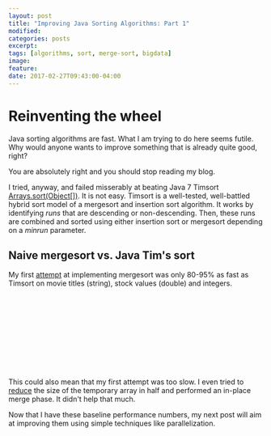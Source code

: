 ```yaml
---
layout: post
title: "Improving Java Sorting Algorithms: Part 1"
modified:
categories: posts
excerpt:
tags: [algorithms, sort, merge-sort, bigdata]
image:
feature:
date: 2017-02-27T09:43:00-04:00
---
```


<style>
/*
.chart rect {
      fill: steelblue;
}
*/
.chart .legend {
      fill: #38353b;
      font: 14px sans-serif;
      text-anchor: start;
      font-size: 12px;
}
.chart text {
      fill: #6b6571;
      font: 11px sans-serif;
      text-anchor: start;
}

.chart .label {
      fill: #38353b;
      font: 14px sans-serif;
      text-anchor: end;
}

.bar:hover {
      fill: rgba(0, 0, 0, 0.5);
}

.axis path,
.axis line {
      fill: none;
      stroke: #38353b;
      shape-rendering: crispEdges;
}

.x text {
      fill: #38353b;
      font: 11px sans-serif;
      text-anchor: end !important;
}

.x_label {
      fill: #6b6571 !important;
      text-anchor: end !important;
}

.d3-tip {
  line-height: 0.2;
  font: 11px sans-serif;
  padding: 5px;
  background: rgba(0, 0, 0, 0.5);
  color: #fff;
  border-radius: 2px;
}

/* Creates a small triangle extender for the tooltip */
.d3-tip:after {
  box-sizing: border-box;
  display: inline;
  font-size: 10px;
  width: 100%;
  line-height: 1;
  color: rgba(0, 0, 0, 0.5);
  content: "\25BC";
  position: absolute;
  text-align: center;
}

/* Style northward tooltips differently */
.d3-tip.n:after {
  margin: -1px 0 0 0;
  top: 100%;
  left: 0;
}

</style>
<script src="http://d3js.org/d3.v3.min.js"></script>
<script src="http://labratrevenge.com/d3-tip/javascripts/d3.tip.v0.6.3.js"></script>
<script src="http://d3js.org/colorbrewer.v1.min.js"></script>
<script>

var chartWidth       = 300,
    barHeight        = 20,
    gapBetweenGroups = 10,
    spaceForLabels   = 160,
    spaceForLegend   = 150,
    spaceForXAxis    = 20;

function draw_chart(_class, data) {
    var groupHeight = barHeight * data.series.length;

    // Zip the series data together (first values, second values, etc.)
    var zippedData = [];
    for (var i=0; i<data.labels.length; i++) {
      for (var j=0; j<data.series.length; j++) {
        zippedData.push(data.series[j].values[i]);
      }
    }

    // Color scale
    var color = d3.scale.ordinal()
        .range(colorbrewer.Set2[4]);
    var chartHeight = barHeight * zippedData.length + 
            gapBetweenGroups * data.labels.length + 
            spaceForXAxis;

    var x = d3.scale.linear()
        .domain([0, d3.max(zippedData) * 1.1])
        .range([0, chartWidth]);

    var xAxis = d3.svg.axis()
        .scale(x)
        .tickSize(5,0)
        .ticks(5)
        .orient("bottom");

    var y = d3.scale.linear()
        .range([chartHeight + gapBetweenGroups, 0]);

    var yAxis = d3.svg.axis()
        .scale(y)
        .tickFormat('')
        .tickSize(0)
        .orient("left");

    // Specify the chart area and dimensions
    var chart = d3.select(_class)
        .attr("width", spaceForLabels + chartWidth + spaceForLegend)
        .attr("height", chartHeight);

    // Draw tooltip
    var format_ops = d3.format(",.0f")
    var tip = d3.tip()
      .attr('class', 'd3-tip')
      .offset([-10, 0])
      .html(function(d) {
        return "<span style='tooltip-text'>" + format_ops(d) + "</span> ops/sec";
      })
    chart.call(tip);

    // Create bars
    var bar = chart.selectAll("g")
        .data(zippedData)
        .enter().append("g")
        .attr("transform", function(d, i) {
          return "translate(" + spaceForLabels + "," + (i * barHeight + gapBetweenGroups * (0.5 + Math.floor(i/data.series.length))) + ")";
        });

    // Create rectangles of the correct width
    bar.append("rect")
        .attr("fill", function(d,i) { return color(i % data.series.length); })
        .attr("class", "bar")
        .attr("width", x)
        .attr("height", barHeight - 1)
        // Add tooltip
        .on('mouseover', tip.show)
        .on('mouseout', tip.hide);

    // Add text label in bar
    var format_percent = d3.format(",.0%")
    bar.append("text")
        .attr("x", function(d) { return x(d) + 3; })
        .attr("y", barHeight / 2)
        .attr("dy", ".35em")
        .text(function(d,i) { return format_percent(d/data.series[0].values[Math.floor(i/data.series.length)]); });

    // Draw labels
    bar.append("text")
        .attr("class", "label")
        .attr("x", function(d) { return - 10; })
        .attr("y", groupHeight / 2)
        .attr("dy", ".35em")
        .text(function(d,i) {
          if (i % data.series.length === 0)
            return data.labels[Math.floor(i/data.series.length)];
          else
            return ""});

    chart.append("g")
          .attr("class", "y axis")
          .attr("transform", "translate(" + spaceForLabels + ", " + 
            (-gapBetweenGroups/2-spaceForXAxis) + ")")
          .call(yAxis);

    chart.append("g")
          .attr("class", "x axis")
          .attr("transform", "translate(" + spaceForLabels + ", " + 
            (chartHeight-spaceForXAxis) + ")")
          .call(xAxis);

    // Draw legend
    var legendRectSize = 18,
        legendSpacing  = 4;

    var legend = chart.selectAll('.legend')
        .data(data.series)
        .enter()
        .append('g')
        .attr('transform', function (d, i) {
            var height = legendRectSize + legendSpacing;
            var offset = -gapBetweenGroups/2;
            var horz = spaceForLabels + chartWidth + 40 - legendRectSize;
            var vert = i * height - offset;
            return 'translate(' + horz + ',' + vert + ')';
        });

    legend.append('rect')
        .attr('width', legendRectSize)
        .attr('height', legendRectSize)
        .style('fill', function (d, i) { return color(i); })
        .style('stroke', function (d, i) { return color(i); });

    legend.append('text')
        .attr('class', 'legend')
        .attr('x', legendRectSize + legendSpacing)
        .attr('y', legendRectSize - legendSpacing)
        .text(function (d) { return d.label; });

    chart.append("text")
        .attr("class", "x_label")
        .attr("x", chartWidth + spaceForLabels)
        .attr("y", chartHeight - spaceForXAxis - 6)
        .text("sort operations per second");
}
</script>

# Reinventing the wheel

Java sorting algorithms are fast. What I am trying to do here seems futile.
Why would anyone wants to improve something that is already quite good, right?

You are absolutely right and you should stop reading my blog.

I tried, anyway, and failed misserably at beating Java 7 Timsort
[Arrays.sort(Object[])](https://docs.oracle.com/javase/7/docs/api/java/util/Arrays.html#sort(java.lang.Object[])).
It is not easy. Timsort is a well-tested, well-battled hybrid sort model of a
mergesort and insertion sort algorithm. It works by identifying *runs* that are
descending or non-descending. Then, these runs are combined and sorted using
either insertion sort or mergesort depending on a *minrun* parameter.

## Naive mergesort vs. Java Tim's sort

My first [attempt](https://github.com/thaibui/algorithms-core/blob/81ba458194cfad2f248b6e005ad7bb015822d364/sort/src/main/java/org/bui/algorithms/sort/Mergesort.java) at implementing mergesort was only 80-95% as fast as Timsort on movie titles (string), stock values (double) and integers.

<svg class="chart chart01"></svg>
<script>
draw_chart(".chart01", {
    labels: [
        '1000 movie titles', '2000 stock values', '10000 random integers'
    ],
    series: [
    {
      label: 'Java Timsort',
      values: [12372.886, 11263.973, 5971.225]
    },
    {
      label: 'Mergesort',
      values: [11780.680, 8835.902, 4855.643]
    }
    ]
}); 
</script>

This could also mean that my first attempt was too slow. I even tried to
[reduce](https://github.com/thaibui/algorithms-core/commit/81ba458194cfad2f248b6e005ad7bb015822d364)
the size of the temporary array in half and performed an in-place merge phase.
It didn't help that much.

Now that I have these baseline performance numbers, my next post will aim at improving
them using simple techniques like parallelization.
